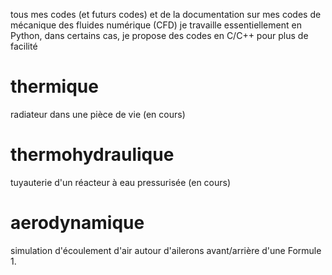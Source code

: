 tous mes codes (et futurs codes) et de la documentation sur mes codes de mécanique des fluides numérique (CFD)
je travaille essentiellement en Python, dans certains cas, je propose des codes en C/C++ pour plus de facilité

# thermique
radiateur dans une pièce de vie (en cours)
# thermohydraulique 
tuyauterie d'un réacteur à eau pressurisée (en cours)
# aerodynamique
simulation d'écoulement d'air autour d'ailerons avant/arrière d'une Formule 1.

